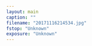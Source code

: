 ```yaml
---
layout: main
caption: ""
filename: "20171116214534.jpg"
fstop: "Unknown"
exposure: "Unknown"
---
```

